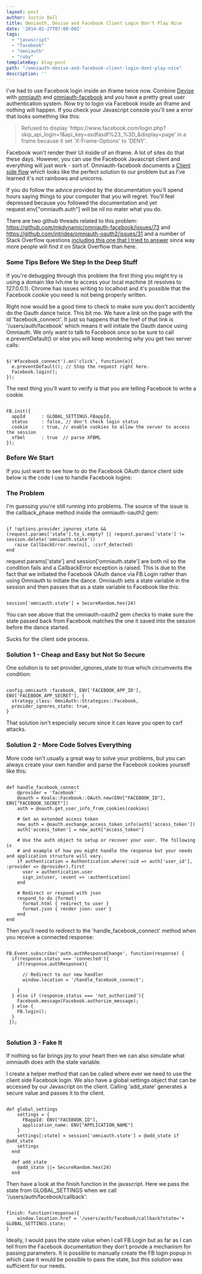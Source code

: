 ```yaml
---
layout: post
author: Justin Ball
title: Omniauth, Devise and Facebook Client Login Don't Play Nice
date: '2014-02-27T07:00:00Z'
tags:
  - "javascript"
  - "facebook"
  - "omniauth"
  - "ruby"
templateKey: blog-post
path: "/omniauth-devise-and-facebook-client-login-dont-play-nice"
description: ''
---
```


I've had to use Facebook login inside an iframe twice now. Combine <a href="https://github.com/plataformatec/devise">Devise</a>
with <a href="https://github.com/intridea/omniauth">omniauth</a> and <a href="https://github.com/mkdynamic/omniauth-facebook">omniauth-facebook</a> and you have a
pretty great user authentication system. Now try to login via Facebook inside an iframe and nothing will happen. If you check your Javascript console you'll see a error
that looks something like this:

<blockquote>
  Refused to display 'https://www.facebook.com/login.php?skip_api_login=1&api_key=asdfasdf%23_%3D_&display=page' in a frame because it set 'X-Frame-Options' to 'DENY'.
</blockquote>

Facebook won't render their UI inside of an iframe. A lot of sites do that these days. However, you can use the Facebook Javascript client and everything will
just work - sort of. Omniauth-facebook documents a <a href="https://github.com/mkdynamic/omniauth-facebook#client-side-flow">Client side flow</a> which looks like the
perfect solution to our problem but as I've learned it's not rainbows and unicorns.

If you do follow the advice provided by the documentation you'll spend hours saying things to your computer that you will regret. You'll feel depressed because you
followed the documentation and yet request.env["omniauth.auth"] will be nil no mater what you do.

There are two github threads related to this problem: <a href="https://github.com/mkdynamic/omniauth-facebook/issues/73">https://github.com/mkdynamic/omniauth-facebook/issues/73</a>
and <a href="https://github.com/intridea/omniauth-oauth2/issues/31">https://github.com/intridea/omniauth-oauth2/issues/31</a> and a number of Stack Overflow questions
<a href="http://stackoverflow.com/questions/10320320/facebook-javascript-sdk-and-omniauth/22082218#22082218">including this one that I tried to answer</a> since way
more people will find it on Stack Overflow than here.

<h3>Some Tips Before We Step In the Deep Stuff</h3>

If you're debugging through this problem the first thing you might try is using a domain like lvh.me to access your local machine (it resolves to 127.0.0.1). Chrome
has issues writing to localhost and it's possible that the Facebook cookie you need is not being properly written.

Right now would be a good time to check to make sure you don't accidently do the Oauth dance twice. This bit me. We have a link on the page with the id 'facebook_connect'.
It just so happens that the href of that link is '/users/auth/facebook' which means it will initiate the Oauth dance using Omniauth. We only want to talk to Facebook once
so be sure to call e.preventDefault() or else you will keep wondering why you get two server calls:

<pre><code class="javascript">
$('#facebook_connect').on('click', function(e){
  e.preventDefault(); // Stop the request right here.
  Facebook.login();
});
</pre></code>

The next thing you'll want to verify is that you are telling Facebook to write a cookie.

<pre><code class="javascript">
FB.init({
  appId      : GLOBAL_SETTINGS.FBappId,
  status     : false, // don't check login status
  cookie     : true, // enable cookies to allow the server to access the session
  xfbml      : true  // parse XFBML
});
</pre></code>


<h3>Before We Start</h3>
If you just want to see how to do the Facebook OAuth dance client side below is the code I use to handle Facebook logins:
<script src="https://gist.github.com/jbasdf/9262863.js"></script>

<h3>The Problem</h3>
I'm guessing you're still running into problems. The source of the issue is the callback_phase method inside the omniauth-oauth2 gem:

<pre><code class="ruby">
if !options.provider_ignores_state && (request.params['state'].to_s.empty? || request.params['state'] != session.delete('omniauth.state'))
   raise CallbackError.new(nil, :csrf_detected)
end
</pre></code>

request.params['state'] and session['omniauth.state'] are both nil so the condition fails and a CallbackError exception is raised. This is due
to the fact that we initiated the Facebook OAuth dance via FB.Login rather than using Omniauth to initiate the dance. Omniauth sets a state variable in the session
and then passes that as a state variable to Facebook like this:

<pre><code class="ruby">
session['omniauth.state'] = SecureRandom.hex(24)
</pre></code>

You can see above that the omniauth-oauth2 gem checks to make sure the state passed back from Facebook matches the one it saved into the session before
the dance started.

Sucks for the client side process.

<h3>Solution 1 - Cheap and Easy but Not So Secure</h3>
One solution is to set provider_ignores_state to true which circumvents the condition:

<pre><code class="ruby">
config.omniauth :facebook, ENV['FACEBOOK_APP_ID'], ENV['FACEBOOK_APP_SECRET'], {
  strategy_class: OmniAuth::Strategies::Facebook,
  provider_ignores_state: true,
}
</pre></code>

That solution isn't especially secure since it can leave you open to csrf attacks.


<h3>Solution 2 - More Code Solves Everything</h3>
More code isn't usually a great way to solve your problems, but you can always create your own handler and parse the Facebook cookies yourself like this:

<pre><code class="ruby">
def handle_facebook_connect
    @provider = 'facebook'
    @oauth = Koala::Facebook::OAuth.new(ENV["FACEBOOK_ID"], ENV["FACEBOOK_SECRET"])
    auth = @oauth.get_user_info_from_cookies(cookies)

    # Get an extended access token
    new_auth = @oauth.exchange_access_token_info(auth['access_token'])
    auth['access_token'] = new_auth["access_token"]

    # Use the auth object to setup or recover your user. The following is
    # and example of how you might handle the response but your needs and application structure will vary.
    if authentication = Authentication.where(:uid => auth['user_id'], :provider => @provider).first
      user = authentication.user
      sign_in(user, :event => :authentication)
    end

    # Redirect or respond with json
    respond_to do |format|
      format.html { redirect_to user }
      format.json { render json: user }
    end
end
</pre></code>

Then you'll need to redirect to the 'handle_facebook_connect' method when you receive a connected response:

<pre><code class="javascript">
FB.Event.subscribe('auth.authResponseChange', function(response) {
  if(response.status === 'connected'){
    if(response.authResponse){

      // Redirect to our new handler
      window.location = '/handle_facebook_connect';

    }
  } else if (response.status === 'not_authorized'){
    Facebook.message(Facebook.authorize_message);
  } else {
    FB.login();
  }
 });

</pre></code>


<h3>Solution 3 - Fake It</h3>
If nothing so far brings joy to your heart then we can also simulate what omniauth does with the state variable.

I create a helper method that can be called where ever we need to use the client side Facebook login. We also have a global settings object
that can be accessed by our Javascript on the client. Calling 'add_state' generates a secure value and passes it to the client.

<pre><code class="ruby">
def global_settings
    settings = {
      FBappId: ENV["FACEBOOK_ID"],
      application_name: ENV["APPLICATION_NAME"]
    }
    settings[:state] = session['omniauth.state'] = @add_state if @add_state
    settings
  end

  def add_state
    @add_state ||= SecureRandom.hex(24)
  end
</pre></code>

Then have a look at the finish function in the javascript. Here we pass the state from GLOBAL_SETTINGS when we call '/users/auth/facebook/callback':

<pre><code class="javascript">
finish: function(response){
    window.location.href = '/users/auth/facebook/callback?state='+ GLOBAL_SETTINGS.state;
}
</pre></code>

Ideally, I would pass the state value when I call FB.Login but as far as I can tell from the Facebook documentation they don't provide
a mechanism for passing parameters. It is possible to manually create the FB login popup in which case it would be possible to pass the state, but
this solution was sufficient for our needs.
